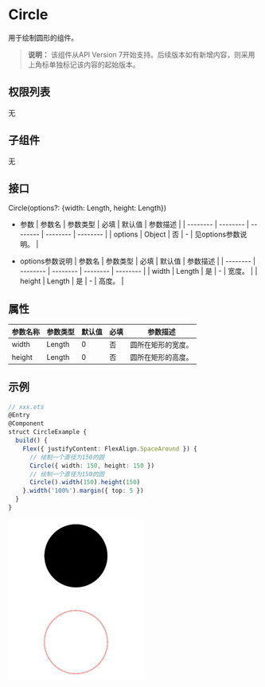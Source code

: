# Circle

 用于绘制圆形的组件。 

>  **说明：**
> 该组件从API Version 7开始支持。后续版本如有新增内容，则采用上角标单独标记该内容的起始版本。


## 权限列表

无


## 子组件

无


## 接口

Circle(options?: {width: Length, height: Length})

- 参数
  | 参数名 | 参数类型 | 必填 | 默认值 | 参数描述 |
  | -------- | -------- | -------- | -------- | -------- |
  | options | Object | 否 | - | 见options参数说明。 |

- options参数说明
  | 参数名 | 参数类型 | 必填 | 默认值 | 参数描述 |
  | -------- | -------- | -------- | -------- | -------- |
  | width | Length | 是 | - | 宽度。 |
  | height | Length | 是 | - | 高度。 |


## 属性

| 参数名称 | 参数类型 | 默认值 | 必填 | 参数描述 |
| -------- | -------- | -------- | -------- | -------- |
| width | Length | 0 | 否 | 圆所在矩形的宽度。 |
| height | Length | 0 | 否 | 圆所在矩形的高度。 |


## 示例

```ts
// xxx.ets
@Entry
@Component
struct CircleExample {
  build() {
    Flex({ justifyContent: FlexAlign.SpaceAround }) {
      // 绘制一个直径为150的圆
      Circle({ width: 150, height: 150 })
      // 绘制一个直径为150的圆
      Circle().width(150).height(150)
    }.width('100%').margin({ top: 5 })
  }
}
```

![zh-cn_image_0000001219744191](figures/zh-cn_image_0000001219744191.png)
